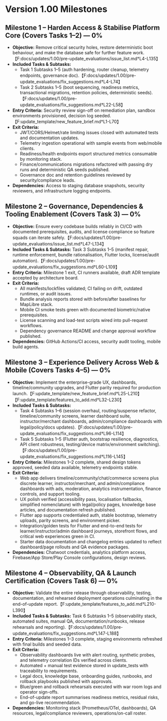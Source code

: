 # Version 1.00 Milestones

## Milestone 1 – Harden Access & Stabilise Platform Core (Covers Tasks 1–2) — 0%
- **Objective:** Remove critical security holes, restore deterministic boot behaviour, and make the database safe for further feature work.【F:docs/updates/1.00/pre-update_evaluations/issue_list.md†L4-L135】
- **Included Tasks & Subtasks:**
  - Task 1 Subtasks 1–5 (auth hardening, router cleanup, telemetry endpoints, governance doc).【F:docs/updates/1.00/pre-update_evaluations/fix_suggestions.md†L4-L74】
  - Task 2 Subtasks 1–5 (boot sequencing, readiness metrics, transactional migrations, retention policies, deterministic seeds).【F:docs/updates/1.00/pre-update_evaluations/fix_suggestions.md†L22-L58】
- **Entry Criteria:** Security review sign-off on remediation plan, sandbox environments provisioned, decision log seeded.【F:update_template/new_feature_brief.md†L1-L70】
- **Exit Criteria:**
  - JWT/CORS/Helmet/rate limiting issues closed with automated tests and documentation updates.
  - Telemetry ingestion operational with sample events from web/mobile clients.
  - Readiness/health endpoints export structured metrics consumable by monitoring stack.
  - Finance/communications migrations refactored with passing dry runs and deterministic QA seeds published.
  - Governance doc and retention guidelines reviewed by security/compliance leads.
- **Dependencies:** Access to staging database snapshots, security reviewers, and infrastructure logging endpoints.

## Milestone 2 – Governance, Dependencies & Tooling Enablement (Covers Task 3) — 0%
- **Objective:** Ensure every codebase builds reliably in CI/CD with documented prerequisites, audits, and license compliance so feature squads can iterate safely.【F:docs/updates/1.00/pre-update_evaluations/issue_list.md†L47-L134】
- **Included Tasks & Subtasks:** Task 3 Subtasks 1–5 (manifest repair, runtime enforcement, bundle rationalisation, Flutter locks, license/audit automation).【F:docs/updates/1.00/pre-update_evaluations/fix_suggestions.md†L60-L109】
- **Entry Criteria:** Milestone 1 exit, CI runners available, draft ADR template accepted by architecture board.
- **Exit Criteria:**
  - All manifests/lockfiles validated; CI failing on drift, outdated runtimes, or audit issues.
  - Bundle analysis reports stored with before/after baselines for MapLibre stack.
  - Mobile CI smoke tests green with documented biometric/native prerequisites.
  - License scanning and load-test scripts wired into pull-request workflows.
  - Dependency governance README and change approval workflow published.
- **Dependencies:** GitHub Actions/CI access, security audit tooling, mobile build agents.

## Milestone 3 – Experience Delivery Across Web & Mobile (Covers Tasks 4–5) — 0%
- **Objective:** Implement the enterprise-grade UX, dashboards, timeline/community upgrades, and Flutter parity required for production launch.【F:update_template/new_feature_brief.md†L25-L210】【F:update_template/features_to_add.md†L32-L230】
- **Included Tasks & Subtasks:**
  - Task 4 Subtasks 1–6 (session overhaul, routing/suspense refactor, timeline/community screens, learner dashboard suite, instructor/merchant dashboards, admin/compliance dashboards with legal/policy/docs updates).【F:docs/updates/1.00/pre-update_evaluations/fix_suggestions.md†L96-L114】
  - Task 5 Subtasks 1–5 (Flutter auth, bootstrap resilience, diagnostics, API client robustness, testing/device matrix/environment switching).【F:docs/updates/1.00/pre-update_evaluations/fix_suggestions.md†L116-L145】
- **Entry Criteria:** Milestones 1–2 complete, shared design tokens approved, seeded data available, telemetry endpoints stable.
- **Exit Criteria:**
  - Web app delivers timeline/community/chat/commerce screens plus discrete learner, instructor/merchant, and admin/compliance dashboards with ads, moderation, analytics instrumentation, finance controls, and support tooling.
  - UX polish verified (accessibility pass, localisation fallbacks, simplified nomenclature) with legal/policy pages, knowledge base articles, and documentation refresh published.
  - Flutter app supports credentialed auth, stable bootstrap, telemetry uploads, parity screens, and environment picker.
  - Integration/golden tests for Flutter and end-to-end tests for learner/instructor/admin dashboard journeys, storefront flows, and critical web experiences green in CI.
  - Starter data documentation and changelog entries updated to reflect dashboard/page rollouts and QA evidence packages.
- **Dependencies:** Chatwoot credentials, analytics platform access, Firebase/App Store/Play Console configurations, design reviews.

## Milestone 4 – Observability, QA & Launch Certification (Covers Task 6) — 0%
- **Objective:** Validate the entire release through observability, testing, documentation, and rehearsed deployment operations culminating in the end-of-update report.【F:update_template/features_to_add.md†L210-L390】
- **Included Tasks & Subtasks:** Task 6 Subtasks 1–5 (observability stack, automated suites, manual QA, documentation/runbooks, release rehearsals and reporting).【F:docs/updates/1.00/pre-update_evaluations/fix_suggestions.md†L147-L188】
- **Entry Criteria:** Milestones 1–3 complete, staging environments refreshed with final builds and seeded data.
- **Exit Criteria:**
  - Observability dashboards live with alert routing, synthetic probes, and telemetry correlation IDs verified across clients.
  - Automated + manual test evidence stored in update_tests with traceability to requirements.
  - Legal docs, knowledge base, onboarding guides, runbooks, and rollback playbooks published with approvals.
  - Blue/green and rollback rehearsals executed with war room logs and operator sign-offs.
  - End-of-update report summarises readiness metrics, residual risks, and go-live recommendation.
- **Dependencies:** Monitoring stack (Prometheus/OTel, dashboards), QA resources, legal/compliance reviewers, operations/on-call roster.
